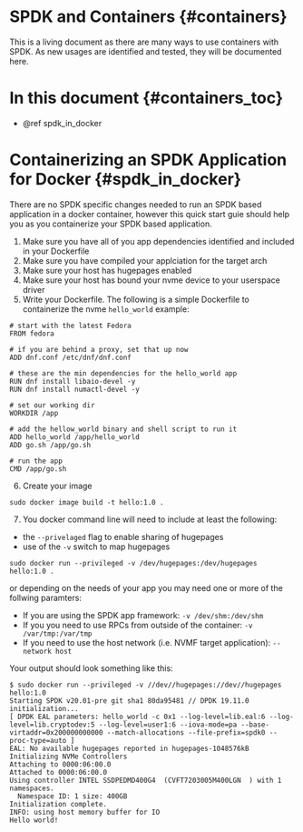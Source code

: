 # SPDK and Containers {#containers}

This is a living document as there are many ways to use containers with
SPDK. As new usages are identified and tested, they will be documented
here.

# In this document {#containers_toc}

* @ref spdk_in_docker

# Containerizing an SPDK Application for Docker {#spdk_in_docker}

There are no SPDK specific changes needed to run an SPDK based application in
a docker container, however this quick start guie should help you as you
containerize your SPDK based application.

1. Make sure you have all of you app dependencies identified and included in your Dockerfile
2. Make sure you have compiled your applciation for the target arch
3. Make sure your host has hugepages enabled
4. Make sure your host has bound your nvme device to your userspace driver
5. Write your Dockerfile. The following is a simple Dockerfile to containerize the nvme `hello_world`
example:

~~~{.sh}
# start with the latest Fedora
FROM fedora

# if you are behind a proxy, set that up now
ADD dnf.conf /etc/dnf/dnf.conf

# these are the min dependencies for the hello_world app
RUN dnf install libaio-devel -y
RUN dnf install numactl-devel -y

# set our working dir
WORKDIR /app

# add the hellow_world binary and shell script to run it
ADD hello_world /app/hello_world
ADD go.sh /app/go.sh

# run the app
CMD /app/go.sh
~~~

6. Create your image

`sudo docker image build -t hello:1.0 .`

7. You docker command line will need to include at least the following:
- the `--privelaged` flag to enable sharing of hugepages
- use of the `-v` switch to map hugepages

`sudo docker run --privileged -v /dev/hugepages:/dev/hugepages hello:1.0 .`

or depending on the needs of your app you may need one or more of the follwing paramters:

- If you are using the SPDK app framework: `-v /dev/shm:/dev/shm`
- If you you need to use RPCs from outside of the container: `-v /var/tmp:/var/tmp`
- If you need to use the host network (i.e. NVMF target application): `--network host`

Your output should look something like this:

~~~{.sh}
$ sudo docker run --privileged -v //dev//hugepages://dev//hugepages hello:1.0
Starting SPDK v20.01-pre git sha1 80da95481 // DPDK 19.11.0 initialization...
[ DPDK EAL parameters: hello_world -c 0x1 --log-level=lib.eal:6 --log-level=lib.cryptodev:5 --log-level=user1:6 --iova-mode=pa --base-virtaddr=0x200000000000 --match-allocations --file-prefix=spdk0 --proc-type=auto ]
EAL: No available hugepages reported in hugepages-1048576kB
Initializing NVMe Controllers
Attaching to 0000:06:00.0
Attached to 0000:06:00.0
Using controller INTEL SSDPEDMD400G4  (CVFT7203005M400LGN  ) with 1 namespaces.
  Namespace ID: 1 size: 400GB
Initialization complete.
INFO: using host memory buffer for IO
Hello world!
~~~
